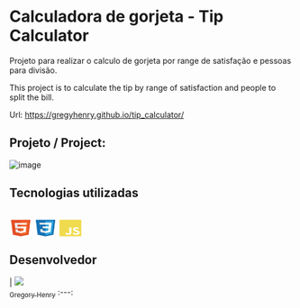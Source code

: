 # Calculadora de gorjeta - Tip Calculator

Projeto para realizar o calculo de gorjeta por range de satisfação e pessoas para divisão.

This project is to calculate the tip by range of satisfaction and people to split the bill.

Url: https://gregyhenry.github.io/tip_calculator/

## Projeto / Project:

<img width="1010" alt="image" src="https://user-images.githubusercontent.com/92655806/185814496-569a8ece-d371-442f-948c-1edafbd3302b.png">

## Tecnologias utilizadas

<div style="display: inline_block"><br>
  <img align="center" alt="Greg-HTML" height="30" width="40" src="https://raw.githubusercontent.com/devicons/devicon/master/icons/html5/html5-original.svg">
  <img align="center" alt="Greg-CSS" height="30" width="40" src="https://raw.githubusercontent.com/devicons/devicon/master/icons/css3/css3-original.svg">
  <img align="center" alt="Greg-Js" height="30" width="40" src="https://raw.githubusercontent.com/devicons/devicon/master/icons/javascript/javascript-plain.svg">
</div>

## Desenvolvedor

| [<img src="https://user-images.githubusercontent.com/92655806/163687677-e12c4ccc-c52b-4a6f-8a72-70eb0bb20ff3.jpg" width=115><br><sub>Gregory Henry</sub>](https://www.linkedin.com/in/gregory-henry-mguimaraes/) 
 :---: 

